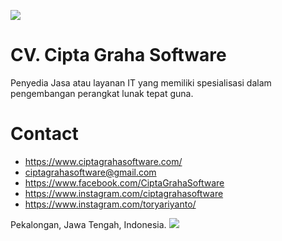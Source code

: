 ![](https://raw.githubusercontent.com/ciptagrahasoftware/.github/main/WhatsApp%20Image%202022-01-07%20at%2010.31.13.jpeg)

# CV. Cipta Graha Software

Penyedia Jasa atau layanan IT yang memiliki spesialisasi dalam pengembangan perangkat lunak tepat guna.

# Contact
- https://www.ciptagrahasoftware.com/
- ciptagrahasoftware@gmail.com
- https://www.facebook.com/CiptaGrahaSoftware
- https://www.instagram.com/ciptagrahasoftware
- https://www.instagram.com/toryariyanto/


Pekalongan, Jawa Tengah, Indonesia.
![](https://komarev.com/ghpvc/?username=ciptagrahasoftware&label=ciptagrahasoftware's+profile+visitor)
